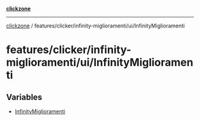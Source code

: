 [**clickzone**](../../../../../README.md)

***

[clickzone](../../../../../README.md) / features/clicker/infinity-miglioramenti/ui/InfinityMiglioramenti

# features/clicker/infinity-miglioramenti/ui/InfinityMiglioramenti

## Variables

- [InfinityMiglioramenti](variables/InfinityMiglioramenti.md)
